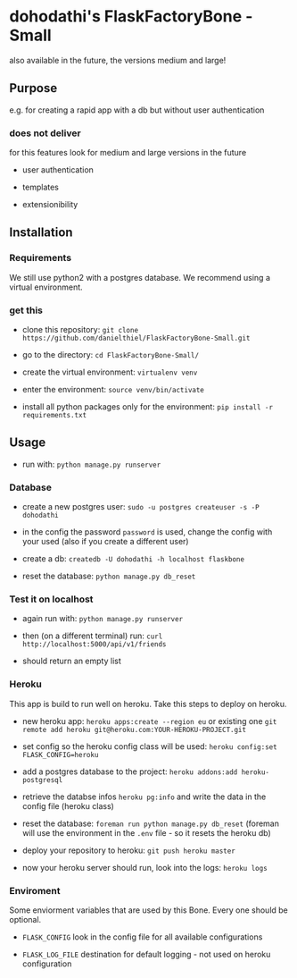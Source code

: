 # dohodathi's FlaskFactoryBone - Small

also available in the future, the versions medium and large!

## Purpose

e.g. for creating a rapid app with a db but without user authentication

### does not deliver

for this features look for medium and large versions in the future

* user authentication

* templates

* extensionibility

## Installation

### Requirements

We still use python2 with a postgres database. We recommend using a virtual environment.


### get this

* clone this repository: `git clone https://github.com/danielthiel/FlaskFactoryBone-Small.git`

* go to the directory: `cd FlaskFactoryBone-Small/`

* create the virtual environment: `virtualenv venv`

* enter the environment: `source venv/bin/activate`

* install all python packages only for the environment: `pip install -r requirements.txt`

## Usage

* run with: `python manage.py runserver`

### Database

* create a new postgres user: `sudo -u postgres createuser -s -P dohodathi`

* in the config the password `password` is used, change the config with your used (also if you create a different user)

* create a db: `createdb -U dohodathi -h localhost flaskbone`

* reset the database: `python manage.py db_reset`

### Test it on localhost

* again run with: `python manage.py runserver`

* then (on a different terminal) run: `curl http://localhost:5000/api/v1/friends`

* should return an empty list

### Heroku

This app is build to run well on heroku. Take this steps to deploy on heroku.

* new heroku app: `heroku apps:create --region eu` or existing one `git remote add heroku git@heroku.com:YOUR-HEROKU-PROJECT.git`

* set config so the heroku config class will be used: `heroku config:set FLASK_CONFIG=heroku`

* add a postgres database to the project: `heroku addons:add heroku-postgresql`

* retrieve the databse infos `heroku pg:info` and write the data in the config file (heroku class)

* reset the database: `foreman run python manage.py db_reset` (foreman will use the environment in the `.env` file - so it resets the heroku db)

* deploy your repository to heroku: `git push heroku master`

* now your heroku server should run, look into the logs: `heroku logs`

### Enviroment

Some enviorment variables that are used by this Bone. Every one should be optional.

* `FLASK_CONFIG` look in the config file for all available configurations

* `FLASK_LOG_FILE` destination for default logging - not used on heroku configuration
